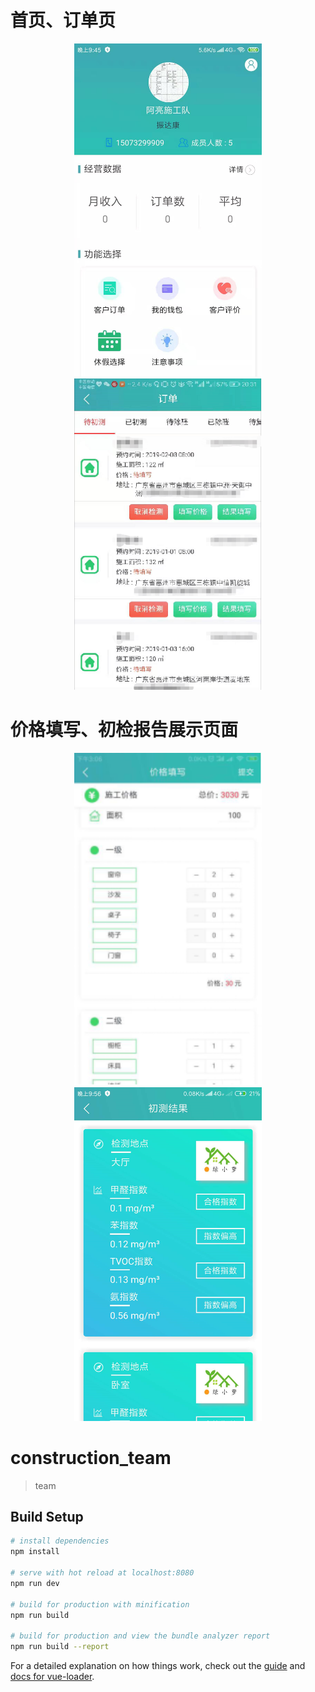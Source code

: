 # 首页、订单页

<center class="half">
    <img src="https://github.com/KalorF/construction_team/blob/master/images/1.jpg" width="300"/>
    <img src="https://github.com/KalorF/construction_team/blob/master/images/2.png" width="300"/>
</center>

# 价格填写、初检报告展示页面

<center class="half">
    <img src="https://github.com/KalorF/construction_team/blob/master/images/3.png" width="300"/>
    <img src="https://github.com/KalorF/construction_team/blob/master/images/4.png" width="300"/>
</center>

# construction_team

> team

## Build Setup

``` bash
# install dependencies
npm install

# serve with hot reload at localhost:8080
npm run dev

# build for production with minification
npm run build

# build for production and view the bundle analyzer report
npm run build --report
```

For a detailed explanation on how things work, check out the [guide](http://vuejs-templates.github.io/webpack/) and [docs for vue-loader](http://vuejs.github.io/vue-loader).
